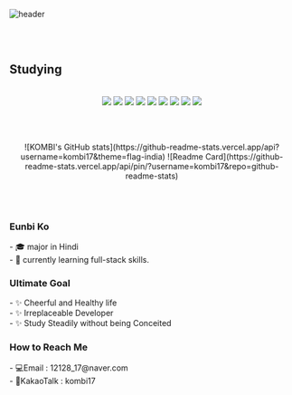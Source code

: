 ![header](https://capsule-render.vercel.app/api?type=cylinder&color=auto&height=200&section=header&text=welcome%20to%20KOMBI's%20Github&fontSize=50&animation=fadeIn)

<br>
<br>

<!-- 공부했거나 써본 기술 -->
<h2>Studying</h2><br>

<div align="center">
    <img src="https://img.shields.io/badge/Java-007396?style=for-the-badge&logo=java&logoColor=white">  
    <img src="https://img.shields.io/badge/Spring-6DB33F?style=for-the-badge&logo=Spring&logoColor=white">  
    <img src="https://img.shields.io/badge/oracle-F80000?style=for-the-badge&logo=oracle&logoColor=white">  
    <img src="https://img.shields.io/badge/github-181717?style=for-the-badge&logo=github&logoColor=white">  
    <img src="https://img.shields.io/badge/eclipse-blue?style=for-the-badge&logo=eclipse&logoColor=white">  
    <img src="https://img.shields.io/badge/html-E34F26?style=for-the-badge&logo=html5&logoColor=white"> 
    <img src="https://img.shields.io/badge/css-1572B6?style=for-the-badge&logo=css3&logoColor=white">   
    <img src="https://img.shields.io/badge/javascript-F7DF1E?style=for-the-badge&logo=javascript&logoColor=black">  
    <img src="https://img.shields.io/badge/jquery-0769AD?style=for-the-badge&logo=jquery&logoColor=white"> 
</div>

<br><br>

<!-- 나의 깃허브 상태 - 깃허브에 대한 평가 및 리드미 카드 -->
<div align="center">
    ![KOMBI's GitHub stats](https://github-readme-stats.vercel.app/api?username=kombi17&theme=flag-india)
    ![Readme Card](https://github-readme-stats.vercel.app/api/pin/?username=kombi17&repo=github-readme-stats)
</div>



<br><br>

<!-- 내 소개 -->
<h3>Eunbi Ko</h3>
- 🎓 major in Hindi <br>
- 🌱 currently learning full-stack skills. 

<br>

<h3>Ultimate Goal</h3>
- ✨ Cheerful and Healthy life <br>
- ✨ Irreplaceable Developer <br>
- ✨ Study Steadily without being Conceited

<br>
    
<h3>How to Reach Me</h3>
- 💻Email : 12128_17@naver.com <br>
- 📱KakaoTalk : kombi17 
 



